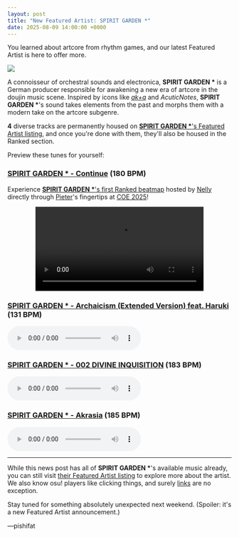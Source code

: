 ```yaml
---
layout: post
title: "New Featured Artist: SPIRIT GARDEN *"
date: 2025-08-09 14:00:00 +0000
---
```


You learned about artcore from rhythm games, and our latest Featured Artist is here to offer more.

![](https://assets.ppy.sh/artists/489/header.jpg)

A connoisseur of orchestral sounds and electronica, **SPIRIT GARDEN \*** is a German producer responsible for awakening a new era of artcore in the doujin music scene. Inspired by icons like [*ak+q*](https://osu.ppy.sh/beatmaps/artists/466) and *AcuticNotes*, **SPIRIT GARDEN \***'s sound takes elements from the past and morphs them with a modern take on the artcore subgenre.

**4** diverse tracks are permanently housed on [**SPIRIT GARDEN \***'s Featured Artist listing](https://osu.ppy.sh/beatmaps/artists/489), and once you're done with them, they'll also be housed in the Ranked section.

Preview these tunes for yourself:

### [SPIRIT GARDEN \* - Continue](https://assets.ppy.sh/artists/489/Songs/SPIRIT%20GARDEN%20%20-%20Continue.osz) (180 BPM)

Experience [**SPIRIT GARDEN \***'s first Ranked beatmap](https://osu.ppy.sh/beatmapsets/2343693) hosted by [Nelly](https://osu.ppy.sh/users/4741164) directly through [Pieter](https://osu.ppy.sh/users/11081858)'s fingertips at [COE 2025](/wiki/Community/cavoe's_osu!_event)!

<div align="center" class="osu-md__paragraph">
    <video width="75%" controls>
        <source src="https://assets.ppy.sh/artists/489/release_showcase.mp4" type="video/mp4" preload="none">
    </video>
</div>

### [SPIRIT GARDEN \* - Archaicism (Extended Version) feat. Haruki](https://assets.ppy.sh/artists/489/Songs/SPIRIT%20GARDEN%20%20-%20Archaicism%20(Extended%20Version)%20feat.%20Haruki.osz) (131 BPM)

<audio controls>
    <source src="https://assets.ppy.sh/artists/489/Songs/SPIRIT%20GARDEN%20%20-%20Archaicism%20(Extended%20Version)%20feat.%20Haruki.mp3">
</audio>

### [SPIRIT GARDEN \* - 002 DIVINE INQUISITION](https://assets.ppy.sh/artists/489/Songs/SPIRIT%20GARDEN%20%20-%20002%20DIVINE%20INQUISITION.osz) (183 BPM)

<audio controls>
    <source src="https://assets.ppy.sh/artists/489/Songs/SPIRIT%20GARDEN%20%20-%20002%20DIVINE%20INQUISITION.mp3">
</audio>

### [SPIRIT GARDEN \* - Akrasia](https://assets.ppy.sh/artists/489/Songs/SPIRIT%20GARDEN%20%20-%20Akrasia.osz) (185 BPM)

<audio controls>
    <source src="https://assets.ppy.sh/artists/489/Songs/SPIRIT%20GARDEN%20%20-%20Akrasia.mp3">
</audio>

---

While this news post has all of **SPIRIT GARDEN \***'s available music already, you can still visit [their Featured Artist listing](https://osu.ppy.sh/beatmaps/artists/489) to explore more about the artist. We also know osu! players like clicking things, and surely [links](https://osu.ppy.sh/beatmaps/artists/489) are no exception.

Stay tuned for something absolutely unexpected next weekend. (Spoiler: it's a new Featured Artist announcement.)

—pishifat
